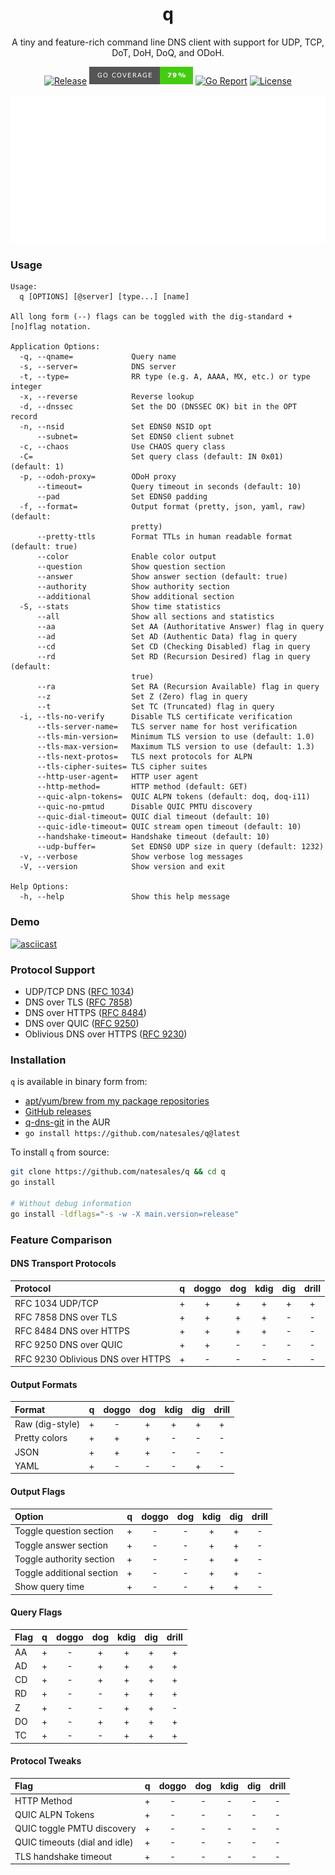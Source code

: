 <div align="center">
<h1>q</h1>

A tiny and feature-rich command line DNS client with support for UDP, TCP, DoT, DoH, DoQ, and ODoH.

[![Release](https://img.shields.io/github/v/release/natesales/q?style=for-the-badge)](https://github.com/natesales/q/releases)
![Coverage](coverage_badge.png)
[![Go Report](https://goreportcard.com/badge/github.com/natesales/q?style=for-the-badge)](https://goreportcard.com/report/github.com/natesales/q)
[![License](https://img.shields.io/github/license/natesales/q?style=for-the-badge)](https://raw.githubusercontent.com/natesales/q/main/LICENSE)

![q screenshot](carbon.svg)
</div>

### Usage
```
Usage:
  q [OPTIONS] [@server] [type...] [name]

All long form (--) flags can be toggled with the dig-standard +[no]flag notation.

Application Options:
  -q, --qname=             Query name
  -s, --server=            DNS server
  -t, --type=              RR type (e.g. A, AAAA, MX, etc.) or type integer
  -x, --reverse            Reverse lookup
  -d, --dnssec             Set the DO (DNSSEC OK) bit in the OPT record
  -n, --nsid               Set EDNS0 NSID opt
      --subnet=            Set EDNS0 client subnet
  -c, --chaos              Use CHAOS query class
  -C=                      Set query class (default: IN 0x01) (default: 1)
  -p, --odoh-proxy=        ODoH proxy
      --timeout=           Query timeout in seconds (default: 10)
      --pad                Set EDNS0 padding
  -f, --format=            Output format (pretty, json, yaml, raw) (default:
                           pretty)
      --pretty-ttls        Format TTLs in human readable format (default: true)
      --color              Enable color output
      --question           Show question section
      --answer             Show answer section (default: true)
      --authority          Show authority section
      --additional         Show additional section
  -S, --stats              Show time statistics
      --all                Show all sections and statistics
      --aa                 Set AA (Authoritative Answer) flag in query
      --ad                 Set AD (Authentic Data) flag in query
      --cd                 Set CD (Checking Disabled) flag in query
      --rd                 Set RD (Recursion Desired) flag in query (default:
                           true)
      --ra                 Set RA (Recursion Available) flag in query
      --z                  Set Z (Zero) flag in query
      --t                  Set TC (Truncated) flag in query
  -i, --tls-no-verify      Disable TLS certificate verification
      --tls-server-name=   TLS server name for host verification
      --tls-min-version=   Minimum TLS version to use (default: 1.0)
      --tls-max-version=   Maximum TLS version to use (default: 1.3)
      --tls-next-protos=   TLS next protocols for ALPN
      --tls-cipher-suites= TLS cipher suites
      --http-user-agent=   HTTP user agent
      --http-method=       HTTP method (default: GET)
      --quic-alpn-tokens=  QUIC ALPN tokens (default: doq, doq-i11)
      --quic-no-pmtud      Disable QUIC PMTU discovery
      --quic-dial-timeout= QUIC dial timeout (default: 10)
      --quic-idle-timeout= QUIC stream open timeout (default: 10)
      --handshake-timeout= Handshake timeout (default: 10)
      --udp-buffer=        Set EDNS0 UDP size in query (default: 1232)
  -v, --verbose            Show verbose log messages
  -V, --version            Show version and exit

Help Options:
  -h, --help               Show this help message
```

### Demo

[![asciicast](https://asciinema.org/a/XdWPPvZgx4hEBFwGnGwL13bsZ.svg)](https://asciinema.org/a/XdWPPvZgx4hEBFwGnGwL13bsZ)

### Protocol Support

- UDP/TCP DNS ([RFC 1034](https://tools.ietf.org/html/rfc1034))
- DNS over TLS ([RFC 7858](https://tools.ietf.org/html/rfc7858))
- DNS over HTTPS ([RFC 8484](https://tools.ietf.org/html/rfc8484))
- DNS over QUIC ([RFC 9250](https://tools.ietf.org/html/rfc9250))
- Oblivious DNS over HTTPS ([RFC 9230](https://tools.ietf.org/html/rfc9230))

### Installation
`q` is available in binary form from:  
- [apt/yum/brew from my package repositories](https://github.com/natesales/repo)
- [GitHub releases](https://github.com/natesales/q/releases)
- [q-dns-git](https://aur.archlinux.org/packages/q-dns-git/) in the AUR
- `go install https://github.com/natesales/q@latest`

To install `q` from source:  
```sh
git clone https://github.com/natesales/q && cd q
go install

# Without debug information
go install -ldflags="-s -w -X main.version=release"
```

### Feature Comparison

#### DNS Transport Protocols

| Protocol                          |  q  | doggo | dog | kdig | dig | drill |
|:----------------------------------|:---:|:-----:|:---:|:----:|:---:|:-----:|
| RFC 1034 UDP/TCP                  |  +  |   +   |  +  |  +   |  +  |   +   |
| RFC 7858 DNS over TLS             |  +  |   +   |  +  |  +   |  -  |   -   |
| RFC 8484 DNS over HTTPS           |  +  |   +   |  +  |  +   |  -  |   -   |
| RFC 9250 DNS over QUIC            |  +  |   +   |  -  |  -   |  -  |   -   |
| RFC 9230 Oblivious DNS over HTTPS |  +  |   -   |  -  |  -   |  -  |   -   |

#### Output Formats

| Format          |  q  | doggo | dog | kdig | dig | drill |
|:----------------|:---:|:-----:|:---:|:----:|:---:|:-----:|
| Raw (dig-style) |  +  |   -   |  +  |  +   |  +  |   +   |
| Pretty colors   |  +  |   +   |  +  |  -   |  -  |   -   |
| JSON            |  +  |   +   |  +  |  -   |  -  |   -   |
| YAML            |  +  |   -   |  -  |  -   |  +  |   -   |

#### Output Flags

| Option                    |  q  | doggo | dog | kdig | dig | drill |
|:--------------------------|:---:|:-----:|:---:|:----:|:---:|:-----:|
| Toggle question section   |  +  |   -   |  -  |  +   |  +  |   -   |
| Toggle answer section     |  +  |   -   |  -  |  +   |  +  |   -   |
| Toggle authority section  |  +  |   -   |  -  |  +   |  +  |   -   |
| Toggle additional section |  +  |   -   |  -  |  +   |  +  |   -   |
| Show query time           |  +  |   -   |  -  |  +   |  +  |   -   |

#### Query Flags

| Flag |  q  | doggo | dog | kdig | dig | drill |
|:-----|:---:|:-----:|:---:|:----:|:---:|:-----:|
| AA   |  +  |   -   |  +  |  +   |  +  |   +   |
| AD   |  +  |   -   |  +  |  +   |  +  |   +   |
| CD   |  +  |   -   |  +  |  +   |  +  |   +   |
| RD   |  +  |   -   |  -  |  +   |  +  |   +   |
| Z    |  +  |   -   |  -  |  +   |  +  |   -   |
| DO   |  +  |   -   |  +  |  +   |  +  |   +   |
| TC   |  +  |   -   |  -  |  +   |  +  |   +   |

#### Protocol Tweaks

| Flag                          |  q  | doggo | dog | kdig | dig | drill |
|:------------------------------|:---:|:-----:|:---:|:----:|:---:|:-----:|
| HTTP Method                   |  +  |   -   |  -  |  -   |  -  |   -   |
| QUIC ALPN Tokens              |  +  |   -   |  -  |  -   |  -  |   -   |
| QUIC toggle PMTU discovery    |  +  |   -   |  -  |  -   |  -  |   -   |
| QUIC timeouts (dial and idle) |  +  |   -   |  -  |  -   |  -  |   -   |
| TLS handshake timeout         |  +  |   -   |  -  |  -   |  -  |   -   |
